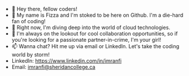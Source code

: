 - 👋 Hey there, fellow coders!
- 👀 My name is Fizza and I'm stoked to be here on Github. I'm a die-hard fan of coding!
- 🌱 Right now, I'm diving deep into the world of cloud technologies.
- 💞️ I'm always on the lookout for cool collaboration opportunities, so if you're looking for a passionate partner-in-crime, I'm your girl!
- 📫 Wanna chat? Hit me up via email or LinkedIn. Let's take the coding world by storm!
- LinkedIn: https://www.linkedin.com/in/imranfi
- Email: imranfi@sheridancollege.ca
